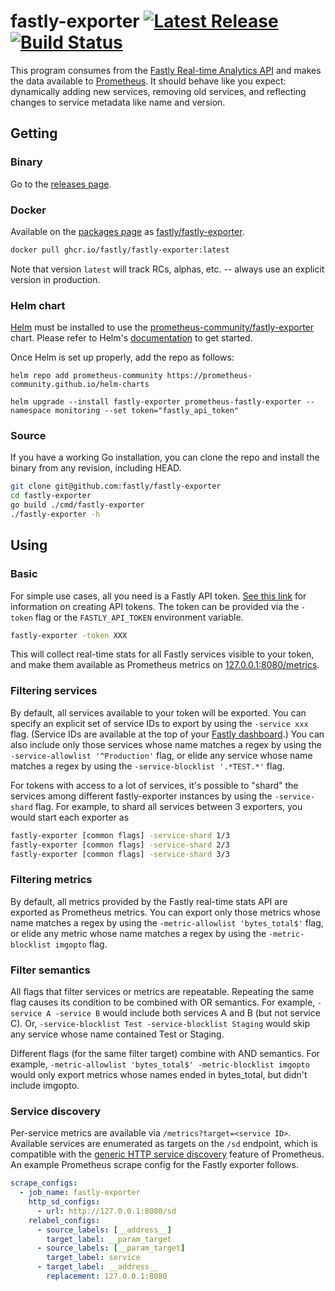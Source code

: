 # fastly-exporter [![Latest Release](https://img.shields.io/github/release/fastly/fastly-exporter.svg?style=flat-square)](https://github.com/fastly/fastly-exporter/releases/latest) [![Build Status](https://img.shields.io/endpoint.svg?url=https%3A%2F%2Factions-badge.atrox.dev%2Ffastly%2Ffastly-exporter%2Fbadge%3Fref%3Dmain&style=flat-square)](https://actions-badge.atrox.dev/fastly/fastly-exporter/goto?ref=main)

This program consumes from the [Fastly Real-time Analytics API][rt] and makes
the data available to [Prometheus][prom]. It should behave like you expect:
dynamically adding new services, removing old services, and reflecting changes
to service metadata like name and version.

[rt]: https://docs.fastly.com/api/analytics
[prom]: https://prometheus.io

## Getting

### Binary

Go to the [releases page][releases].

[releases]: https://github.com/fastly/fastly-exporter/releases

### Docker

Available on the [packages page][pkg] as [fastly/fastly-exporter][img].

[pkg]: https://github.com/fastly/fastly-exporter/packages
[img]: https://github.com/fastly/fastly-exporter/pkgs/container/fastly-exporter

```sh
docker pull ghcr.io/fastly/fastly-exporter:latest
```

Note that version `latest` will track RCs, alphas, etc. -- always use an
explicit version in production.

### Helm chart

[Helm](https://helm.sh) must be installed to use the [prometheus-community/fastly-exporter](https://github.com/prometheus-community/helm-charts/tree/main/charts/prometheus-fastly-exporter) chart.
Please refer to Helm's [documentation](https://helm.sh/docs/) to get started.

Once Helm is set up properly, add the repo as follows:

```console
helm repo add prometheus-community https://prometheus-community.github.io/helm-charts
```

```console
helm upgrade --install fastly-exporter prometheus-fastly-exporter --namespace monitoring --set token="fastly_api_token"
```

### Source

If you have a working Go installation, you can clone the repo and install the
binary from any revision, including HEAD.

```sh
git clone git@github.com:fastly/fastly-exporter
cd fastly-exporter
go build ./cmd/fastly-exporter
./fastly-exporter -h
```

## Using

### Basic

For simple use cases, all you need is a Fastly API token. [See this link][token]
for information on creating API tokens. The token can be provided via the
`-token` flag or the `FASTLY_API_TOKEN` environment variable.

[token]: https://docs.fastly.com/guides/account-management-and-security/using-api-tokens#creating-api-tokens

```sh
fastly-exporter -token XXX
```

This will collect real-time stats for all Fastly services visible to your token,
and make them available as Prometheus metrics on [127.0.0.1:8080/metrics][local].

[local]: http://127.0.0.1:8080/metrics

### Filtering services

By default, all services available to your token will be exported. You can
specify an explicit set of service IDs to export by using the `-service xxx`
flag. (Service IDs are available at the top of your [Fastly dashboard][db].) You
can also include only those services whose name matches a regex by using the
`-service-allowlist '^Production'` flag, or elide any service whose name matches
a regex by using the `-service-blocklist '.*TEST.*'` flag.

[db]: https://manage.fastly.com/services/all

For tokens with access to a lot of services, it's possible to "shard" the
services among different fastly-exporter instances by using the `-service-shard`
flag. For example, to shard all services between 3 exporters, you would start
each exporter as

```sh
fastly-exporter [common flags] -service-shard 1/3
fastly-exporter [common flags] -service-shard 2/3
fastly-exporter [common flags] -service-shard 3/3
```

### Filtering metrics

By default, all metrics provided by the Fastly real-time stats API are exported
as Prometheus metrics. You can export only those metrics whose name matches a
regex by using the `-metric-allowlist 'bytes_total$'` flag, or elide any metric
whose name matches a regex by using the `-metric-blocklist imgopto` flag.

### Filter semantics

All flags that filter services or metrics are repeatable. Repeating the same
flag causes its condition to be combined with OR semantics. For example,
`-service A -service B` would include both services A and B (but not service C).
Or, `-service-blocklist Test -service-blocklist Staging` would skip any service
whose name contained Test or Staging.

Different flags (for the same filter target) combine with AND semantics. For
example, `-metric-allowlist 'bytes_total$' -metric-blocklist imgopto` would only
export metrics whose names ended in bytes_total, but didn't include imgopto.

### Service discovery

Per-service metrics are available via `/metrics?target=<service ID>`. Available
services are enumerated as targets on the `/sd` endpoint, which is compatible
with the [generic HTTP service discovery][httpsd] feature of Prometheus. An
example Prometheus scrape config for the Fastly exporter follows.

[httpsd]: https://prometheus.io/docs/prometheus/latest/configuration/configuration/#http_sd_config

```yaml
scrape_configs:
  - job_name: fastly-exporter
    http_sd_configs:
      - url: http://127.0.0.1:8080/sd
    relabel_configs:
      - source_labels: [__address__]
        target_label: __param_target
      - source_labels: [__param_target]
        target_label: service
      - target_label: __address__
        replacement: 127.0.0.1:8080
```
